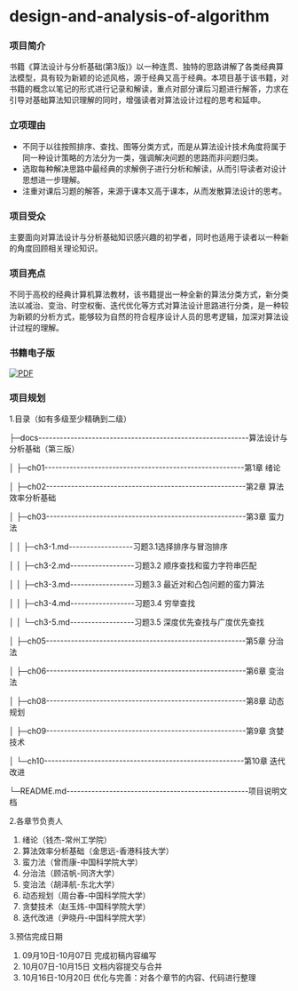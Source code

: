 # design-and-analysis-of-algorithm
### 项目简介

书籍《算法设计与分析基础(第3版)》以一种连贯、独特的思路讲解了各类经典算法模型，具有较为新颖的论述风格，源于经典又高于经典。本项目基于该书籍，对书籍的概念以笔记的形式进行记录和解读，重点对部分课后习题进行解答，力求在引导对基础算法知识理解的同时，增强读者对算法设计过程的思考和延申。

### 立项理由

- 不同于以往按照排序、查找、图等分类方式，而是从算法设计技术角度将属于同一种设计策略的方法分为一类，强调解决问题的思路而非问题归类。
- 选取每种解决思路中最经典的求解例子进行分析和解读，从而引导读者对设计思想进一步理解。
- 注重对课后习题的解答，来源于课本又高于课本，从而发散算法设计的思考。

### 项目受众

主要面向对算法设计与分析基础知识感兴趣的初学者，同时也适用于读者以一种新的角度回顾相关理论知识。

### 项目亮点

不同于高校的经典计算机算法教材，该书籍提出一种全新的算法分类方式，新分类法以减治、变治、时空权衡、迭代优化等方式对算法设计思路进行分类，是一种较为新颖的分析方式，能够较为自然的符合程序设计人员的思考逻辑，加深对算法设计过程的理解。

### 书籍电子版

[![PDF](https://mybinder.org/badge_logo.svg)](https://awesome-programming-books.github.io/algorithms/%E7%AE%97%E6%B3%95%E8%AE%BE%E8%AE%A1%E4%B8%8E%E5%88%86%E6%9E%90%EF%BC%88%E7%AC%AC3%E7%89%88%EF%BC%89.pdf)


### 项目规划


1.目录（如有多级至少精确到二级）

├─docs-----------------------------------------------------------算法设计与分析基础（第三版）  

│  ├─ch01--------------------------------------------------------第1章 绪论     

│  ├─ch02--------------------------------------------------------第2章 算法效率分析基础 

│  ├─ch03--------------------------------------------------------第3章 蛮力法

│  │  ├─ch3-1.md------------------习题3.1选择排序与冒泡排序

│  │  ├─ch3-2.md------------------习题3.2 顺序查找和蛮力字符串匹配

│  │  ├─ch3-3.md------------------习题3.3 最近对和凸包问题的蛮力算法

│  │  ├─ch3-4.md------------------习题3.4 穷举查找

│  │  └─ch3-5.md------------------习题3.5 深度优先查找与广度优先查找

│  ├─ch05--------------------------------------------------------第5章 分治法

│  ├─ch06--------------------------------------------------------第6章 变治法

│  ├─ch08--------------------------------------------------------第8章 动态规划 

│  ├─ch09--------------------------------------------------------第9章 贪婪技术

│  └─ch10--------------------------------------------------------第10章  迭代改进 

└─README.md---------------------------------------------------项目说明文档 

2.各章节负责人
1. 绪论（钱杰-常州工学院）
2. 算法效率分析基础（金思远-香港科技大学）
3. 蛮力法（曾而康-中国科学院大学）
5. 分治法（顾洁帆-同济大学）
6. 变治法（胡泽航-东北大学）
8. 动态规划（周台春-中国科学院大学）
9. 贪婪技术（赵玉炜-中国科学院大学）
10. 迭代改进（尹晓丹-中国科学院大学）

3.预估完成日期

1. 09月10日-10月07日 完成初稿内容编写 
2. 10月07日-10月15日 文档内容提交与合并 
3. 10月16日-10月20日 优化与完善：对各个章节的内容、代码进行整理 


